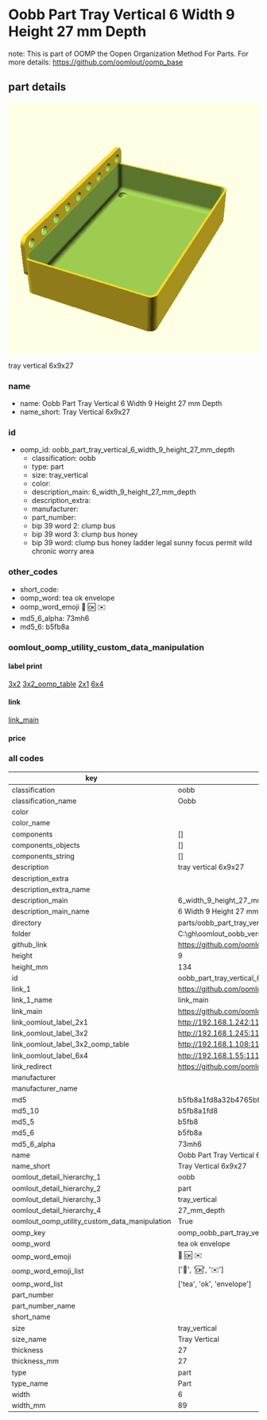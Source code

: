 # Oobb Part Tray Vertical 6 Width 9 Height 27 mm Depth  

note: This is part of OOMP the Oopen Organization Method For Parts. For more details: https://github.com/oomlout/oomp_base

##  part details
  

[![](3dpr.png)](3dpr.png)

tray vertical 6x9x27



### name
* name: Oobb Part Tray Vertical 6 Width 9 Height 27 mm Depth
* name_short: Tray Vertical 6x9x27 
### id
* oomp_id: oobb_part_tray_vertical_6_width_9_height_27_mm_depth
  * classification: oobb
  * type: part
  * size: tray_vertical
  * color: 
  * description_main: 6_width_9_height_27_mm_depth
  * description_extra: 
  * manufacturer: 
  * part_number: 
  * bip 39 word 2: clump bus
  * bip 39 word 3: clump bus honey
  * bip 39 word: clump bus honey ladder legal sunny focus permit wild chronic worry area

### other_codes
* short_code: 
* oomp_word: tea ok envelope
* oomp_word_emoji :tea: :ok: :envelope:
* md5_6_alpha: 73mh6
* md5_6: b5fb8a






### oomlout_oomp_utility_custom_data_manipulation
#### label print
[3x2](http://192.168.1.245:1112/?label=oomp%2073mh6)
[3x2_oomp_table](http://192.168.1.108:1112/?label=oomp%2073mh6)
[2x1](http://192.168.1.242:1112/?label=oomp%2073mh6)
[6x4](http://192.168.1.55:1112/?label=oomp%2073mh6)    

#### link

[link_main](https://github.com/oomlout/oomlout_oobb_version_4_generated_parts/tree/main/navigation_oomp/oobb/part/tray_vertical/6_width_9_height_27_mm_depth/part)                              

#### price







### all codes 
| key | value |  
| --- | --- |  
| classification | oobb |  
| classification_name | Oobb |  
| color |  |  
| color_name |  |  
| components | [] |  
| components_objects | [] |  
| components_string | [] |  
| description | tray vertical 6x9x27 |  
| description_extra |  |  
| description_extra_name |  |  
| description_main | 6_width_9_height_27_mm_depth |  
| description_main_name | 6 Width 9 Height 27 mm Depth |  
| directory | parts/oobb_part_tray_vertical_6_width_9_height_27_mm_depth |  
| folder | C:\gh\oomlout_oobb_version_4_generated_parts\parts\oobb_part_tray_vertical_6_width_9_height_27_mm_depth |  
| github_link | https://github.com/oomlout/oomlout_oomp_part_src/tree/main/parts/oobb_part_tray_vertical_6_width_9_height_27_mm_depth |  
| height | 9 |  
| height_mm | 134 |  
| id | oobb_part_tray_vertical_6_width_9_height_27_mm_depth |  
| link_1 | https://github.com/oomlout/oomlout_oobb_version_4_generated_parts/tree/main/navigation_oomp/oobb/part/tray_vertical/6_width_9_height_27_mm_depth/part |  
| link_1_name | link_main |  
| link_main | https://github.com/oomlout/oomlout_oobb_version_4_generated_parts/tree/main/navigation_oomp/oobb/part/tray_vertical/6_width_9_height_27_mm_depth/part |  
| link_oomlout_label_2x1 | http://192.168.1.242:1112/?label=oomp%2073mh6 |  
| link_oomlout_label_3x2 | http://192.168.1.245:1112/?label=oomp%2073mh6 |  
| link_oomlout_label_3x2_oomp_table | http://192.168.1.108:1112/?label=oomp%2073mh6 |  
| link_oomlout_label_6x4 | http://192.168.1.55:1112/?label=oomp%2073mh6 |  
| link_redirect | https://github.com/oomlout/oomlout_oobb_version_4_generated_parts/tree/main/parts/oobb_tray_vertical_06_09_27 |  
| manufacturer |  |  
| manufacturer_name |  |  
| md5 | b5fb8a1fd8a32b4765bfb7c6da47b962 |  
| md5_10 | b5fb8a1fd8 |  
| md5_5 | b5fb8 |  
| md5_6 | b5fb8a |  
| md5_6_alpha | 73mh6 |  
| name | Oobb Part Tray Vertical 6 Width 9 Height 27 mm Depth |  
| name_short | Tray Vertical 6x9x27  |  
| oomlout_detail_hierarchy_1 | oobb |  
| oomlout_detail_hierarchy_2 | part |  
| oomlout_detail_hierarchy_3 | tray_vertical |  
| oomlout_detail_hierarchy_4 | 27_mm_depth |  
| oomlout_oomp_utility_custom_data_manipulation | True |  
| oomp_key | oomp_oobb_part_tray_vertical_6_width_9_height_27_mm_depth |  
| oomp_word | tea ok envelope |  
| oomp_word_emoji | :tea: :ok: :envelope: |  
| oomp_word_emoji_list | [':tea:', ':ok:', ':envelope:'] |  
| oomp_word_list | ['tea', 'ok', 'envelope'] |  
| part_number |  |  
| part_number_name |  |  
| short_name |  |  
| size | tray_vertical |  
| size_name | Tray Vertical |  
| thickness | 27 |  
| thickness_mm | 27 |  
| type | part |  
| type_name | Part |  
| width | 6 |  
| width_mm | 89 |  
